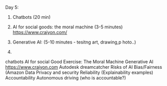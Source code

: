 Day 5: 

1. Chatbots (20 min)

2. AI for social goods: the moral machine (3-5 minutes) https://www.craiyon.com/ 
3. Generative AI: (5-10 minutes - tesitng art, drawing,p hoto..)
4. 
chatbots
AI for social Good 
Exercise:
The Moral Machine
Generative AI
https://www.craiyon.com
Autodesk dreamcatcher
Risks of AI
Bias/Fairness (Amazon
Data Privacy and security
Reliability (Explainability examples)
Accountability
Autonomous driving (who is accountable?)
